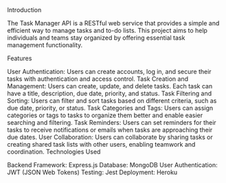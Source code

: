 Introduction

The Task Manager API is a RESTful web service that provides a simple and efficient way to manage tasks and to-do lists. This project aims to help individuals and teams stay organized by offering essential task management functionality.

Features

User Authentication: Users can create accounts, log in, and secure their tasks with authentication and access control.
Task Creation and Management: Users can create, update, and delete tasks. Each task can have a title, description, due date, priority, and status.
Task Filtering and Sorting: Users can filter and sort tasks based on different criteria, such as due date, priority, or status.
Task Categories and Tags: Users can assign categories or tags to tasks to organize them better and enable easier searching and filtering.
Task Reminders: Users can set reminders for their tasks to receive notifications or emails when tasks are approaching their due dates.
User Collaboration: Users can collaborate by sharing tasks or creating shared task lists with other users, enabling teamwork and coordination.
Technologies Used

Backend Framework: Express.js
Database: MongoDB
User Authentication: JWT (JSON Web Tokens)
Testing: Jest
Deployment: Heroku

